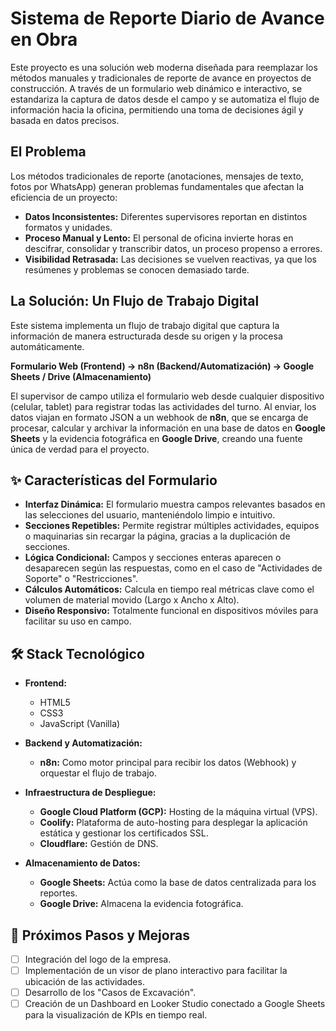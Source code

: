 # Sistema de Reporte Diario de Avance en Obra

Este proyecto es una solución web moderna diseñada para reemplazar los métodos manuales y tradicionales de reporte de avance en proyectos de construcción. A través de un formulario web dinámico e interactivo, se estandariza la captura de datos desde el campo y se automatiza el flujo de información hacia la oficina, permitiendo una toma de decisiones ágil y basada en datos precisos.

## El Problema

Los métodos tradicionales de reporte (anotaciones, mensajes de texto, fotos por WhatsApp) generan problemas fundamentales que afectan la eficiencia de un proyecto:
- **Datos Inconsistentes:** Diferentes supervisores reportan en distintos formatos y unidades.
- **Proceso Manual y Lento:** El personal de oficina invierte horas en descifrar, consolidar y transcribir datos, un proceso propenso a errores.
- **Visibilidad Retrasada:** Las decisiones se vuelven reactivas, ya que los resúmenes y problemas se conocen demasiado tarde.

## La Solución: Un Flujo de Trabajo Digital

Este sistema implementa un flujo de trabajo digital que captura la información de manera estructurada desde su origen y la procesa automáticamente.

**Formulario Web (Frontend) → n8n (Backend/Automatización) → Google Sheets / Drive (Almacenamiento)**

El supervisor de campo utiliza el formulario web desde cualquier dispositivo (celular, tablet) para registrar todas las actividades del turno. Al enviar, los datos viajan en formato JSON a un webhook de **n8n**, que se encarga de procesar, calcular y archivar la información en una base de datos en **Google Sheets** y la evidencia fotográfica en **Google Drive**, creando una fuente única de verdad para el proyecto.

## ✨ Características del Formulario

- **Interfaz Dinámica:** El formulario muestra campos relevantes basados en las selecciones del usuario, manteniéndolo limpio e intuitivo.
- **Secciones Repetibles:** Permite registrar múltiples actividades, equipos o maquinarias sin recargar la página, gracias a la duplicación de secciones.
- **Lógica Condicional:** Campos y secciones enteras aparecen o desaparecen según las respuestas, como en el caso de "Actividades de Soporte" o "Restricciones".
- **Cálculos Automáticos:** Calcula en tiempo real métricas clave como el volumen de material movido (Largo x Ancho x Alto).
- **Diseño Responsivo:** Totalmente funcional en dispositivos móviles para facilitar su uso en campo.

## 🛠️ Stack Tecnológico

- **Frontend:**
  - HTML5
  - CSS3
  - JavaScript (Vanilla)

- **Backend y Automatización:**
  - **n8n:** Como motor principal para recibir los datos (Webhook) y orquestar el flujo de trabajo.

- **Infraestructura de Despliegue:**
  - **Google Cloud Platform (GCP):** Hosting de la máquina virtual (VPS).
  - **Coolify:** Plataforma de auto-hosting para desplegar la aplicación estática y gestionar los certificados SSL.
  - **Cloudflare:** Gestión de DNS.

- **Almacenamiento de Datos:**
  - **Google Sheets:** Actúa como la base de datos centralizada para los reportes.
  - **Google Drive:** Almacena la evidencia fotográfica.

## 🚀 Próximos Pasos y Mejoras

- [ ] Integración del logo de la empresa.
- [ ] Implementación de un visor de plano interactivo para facilitar la ubicación de las actividades.
- [ ] Desarrollo de los "Casos de Excavación".
- [ ] Creación de un Dashboard en Looker Studio conectado a Google Sheets para la visualización de KPIs en tiempo real.
